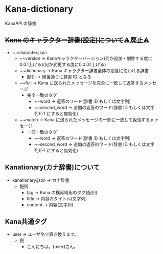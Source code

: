 # Kana-dictionary

KanaAPI の辞書

## ~~Kana のキャラクター辞書(設定)について~~⚠️廃止⚠️

- ~~character.json
  - ~~version → Kanaキャラクターバージョン(何か追加・削除する度に0.0.1上げる)(何か変更する度に0.0.0.1上げる)
  - ~~dictionary → Kana キャラクター辞書全体の応答に使われる辞書
    - 配列 → 順番通りに辞書 ID となる
  - ~~full → Kana に送られたメッセージを完全に一致して返答するメッセージ
    - 完全一致のタグ
      - ~~word → 返答のワード(辞書 ID もしくは文字列)
      - ~~second_word → 追加の返答のワード(辞書 ID もしくは文字列)(-1 にすると無効化)
  - ~~match → Kana に送られたメッセージの一部に一致して返信するメッセージ
    - 一部一致のタグ
      - ~~word → 返答のワード(辞書 ID もしくは文字列)
      - ~~second_word → 追加の返答のワード(辞書 ID もしくは文字列)(-1 にすると無効化)

## Kanationary(カナ辞書)について

- kanationary.json → カナ辞書
  - 配列
    - tag → Kana の検索時用のタグ(配列)
    - title → 内容のタイトル(文字列)
    - content → 内容(文字列)

## Kana共通タグ

- user → ユーザ名で置き換えます。
  - 例
    - こんにちは。{user}さん。
